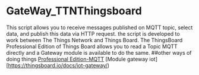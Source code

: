 # GateWay_TTNThingsboard
This script allows you to receive messages published on MQTT topic, 
select data, and publish this data via HTTP request.
the script is developed to work between The Things Network and Things Board. 
The ThingsBoard Professional Edition  of Things Board allows you to read a Topic MQTT directly and a Gateway module 
is available to do the same.
##other ways of doing things 
[Professional Edition-MQTT](https://thingsboard.io/docs/user-guide/integrations/mqtt/) 
[Module gateway iot][https://thingsboard.io/docs/iot-gateway/)
###
